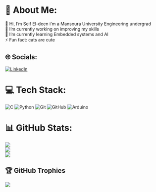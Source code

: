 <!---
zorkano/zorkano is a ✨ special ✨ repository because its `README.md` (this file) appears on your GitHub profile.
You can click the Preview link to take a look at your changes.
--->
# 💫 About Me:
👋 Hi, I’m Seif El-deen i'm a Mansoura University Engineering undergrad<br>🔭 I’m currently working on improving my skills<br>🌱 I’m currently learning Embedded systems and AI<br>⚡ Fun fact: cats are cute


## 🌐 Socials:
[![LinkedIn](https://img.shields.io/badge/LinkedIn-%230077B5.svg?logo=linkedin&logoColor=white)](https://www.linkedin.com/in/seif-el-deen-mahmoud-89493424b/)
# 💻 Tech Stack:
![C](https://img.shields.io/badge/c-%2300599C.svg?style=for-the-badge&logo=c&logoColor=white) ![Python](https://img.shields.io/badge/python-3670A0?style=for-the-badge&logo=python&logoColor=ffdd54) ![Git](https://img.shields.io/badge/git-%23F05033.svg?style=for-the-badge&logo=git&logoColor=white) ![GitHub](https://img.shields.io/badge/github-%23121011.svg?style=for-the-badge&logo=github&logoColor=white) ![Arduino](https://img.shields.io/badge/-Arduino-00979D?style=for-the-badge&logo=Arduino&logoColor=white)
# 📊 GitHub Stats:
![](https://github-readme-stats.vercel.app/api?username=zorkano&theme=dark&hide_border=false&include_all_commits=true&count_private=false)<br/>
![](https://nirzak-streak-stats.vercel.app/?user=zorkano&theme=dark&hide_border=false)<br/>
![](https://github-readme-stats.vercel.app/api/top-langs/?username=zorkano&theme=dark&hide_border=false&include_all_commits=true&count_private=false&layout=compact)

## 🏆 GitHub Trophies
![](https://github-profile-trophy.vercel.app/?username=zorkano&theme=dark&no-frame=false&no-bg=true&margin-w=4)
